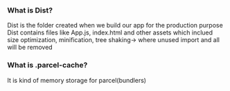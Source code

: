 ### What is Dist?
Dist is the folder created when we build our app for the production purpose 
Dist contains files like App.js, index.html and other assets which inclued size optimization, minification, tree shaking-> where unused import and all will be removed

### What is .parcel-cache?
It is kind of memory storage for parcel(bundlers)